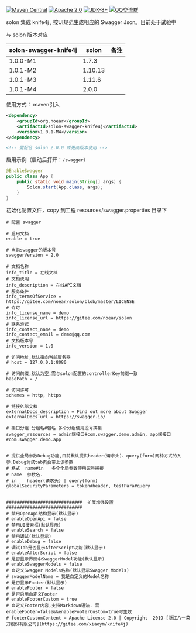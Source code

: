 [![Maven Central](https://img.shields.io/maven-central/v/org.noear/solon-swagger-knife4j.svg)](https://search.maven.org/search?q=g:org.noear%20AND%20solon-swagger-knife4j)
[![Apache 2.0](https://img.shields.io/:license-Apache2-blue.svg)](https://license.coscl.org.cn/Apache2/)
[![JDK-8+](https://img.shields.io/badge/JDK-8+-green.svg)](https://www.oracle.com/java/technologies/javase/javase-jdk8-downloads.html)
[![QQ交流群](https://img.shields.io/badge/QQ交流群-22200020-orange)](https://jq.qq.com/?_wv=1027&k=kjB5JNiC)



solon 集成 knife4j , 按UI规范生成相应的 Swagger Json。目前处于试验中


与 solon 版本对应

| solon-swagger-knife4j | solon   | 备注  |
|-----------------------|---------|-----|
| 1.0.0-M1              | 1.7.3   |     |
| 1.0.1-M2              | 1.10.13 |     |
| 1.0.1-M3              | 1.11.6  |     |
| 1.0.1-M4              | 2.0.0   |     |


使用方式：
maven引入
```xml
<dependency>
    <groupId>org.noear</groupId>
    <artifactId>solon-swagger-knife4j</artifactId>
    <version>1.0.1-M4</version>
</dependency>

<!-- 需配合 solon 2.0.0 或更高版本使用 -->
```

启用示例（启动后打开：`/swagger`）

```java
@EnableSwagger
public class App {
    public static void main(String[] args) {
        Solon.start(App.class, args);
    }
}
```

初始化配置文件，copy 到工程 resources/swagger.properties 目录下

```properties
# 配置 swagger

# 启用文档
enable = true

# 当前swagger的版本号
swaggerVersion = 2.0

# 文档名称
info_title = 在线文档
# 文档说明
info_description = 在线API文档
# 服务条件
info_termsOfService = https://gitee.com/noear/solon/blob/master/LICENSE
# 许可
info_license_name = demo
info_license_url = https://gitee.com/noear/solon
# 联系方式
info_contact_name = demo
info_contact_email = demo@qq.com
# 文档版本号
info_version = 1.0

# 访问地址,默认指向当前服务器
# host = 127.0.0.1:8080

# 访问前缀,默认为空,需与solon配置的controllerKey前缀一致
basePath = /

# 访问许可
schemes = http, https

# 链接外部文档
externalDocs_description = Find out more about Swagger
externalDocs_url = https://swagger.io/

# 接口分组 分组名#包名 多个分组使用逗号拼接
swagger_resources = admin端接口#com.swagger.demo.admin, app端接口#com.swagger.demo.app


# 提供全局参数Debug功能,目前默认提供header(请求头)、query(form)两种方式的入参.Debug调试tab页会带上该参数
# 格式  name#in   多个全局参数使用逗号拼接
# name  参数名.
# in    header(请求头) | query(form)
globalSecurityParameters = token#header, testPara#query


#############################  扩展增强设置  #############################
# 禁用OpenApi结构显示(默认显示)
# enableOpenApi = false
# 禁用UI搜索框(默认显示)
# enableSearch = false
# 禁用调试(默认显示)
# enableDebug = false
# 调试Tab是否显示AfterScript功能(默认显示)
# enableAfterScript = false
# 是否显示界面中SwaggerModel功能(默认显示)
# enableSwaggerModels = false
# 自定义Swagger Models名称(默认显示Swagger Models)
# swaggerModelName = 我是自定义的Model名称
# 是否显示Footer(默认显示)
# enableFooter = false
# 是否启用自定义Footer
# enableFooterCustom = true
# 自定义Footer内容,支持Markdown语法. 需enableFooter=false&&enableFooterCustom=true时生效
# footerCustomContent = Apache License 2.0 | Copyright  2019-[浙江八一菜刀股份有限公司](https://gitee.com/xiaoym/knife4j)

```
